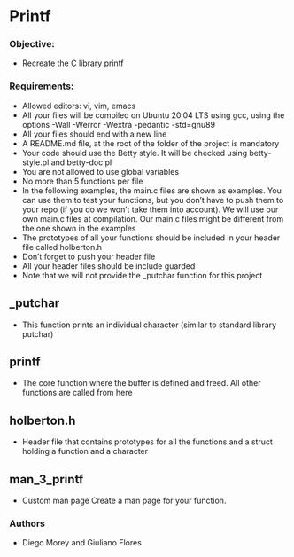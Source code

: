 # Printf

### Objective:

* Recreate the C library printf

### Requirements:

* Allowed editors: vi, vim, emacs
* All your files will be compiled on Ubuntu 20.04 LTS using gcc, using the options -Wall -Werror -Wextra -pedantic -std=gnu89
* All your files should end with a new line
* A README.md file, at the root of the folder of the project is mandatory
* Your code should use the Betty style. It will be checked using betty-style.pl and betty-doc.pl
* You are not allowed to use global variables
* No more than 5 functions per file
* In the following examples, the main.c files are shown as examples. You can use them to test your functions, but you don’t have to push them to your repo (if you do we won’t take them into account). We will use our own main.c files at compilation. Our main.c files might be different from the one shown in the examples
* The prototypes of all your functions should be included in your header file called holberton.h
* Don’t forget to push your header file
* All your header files should be include guarded
* Note that we will not provide the _putchar function for this project

## _putchar

* This function prints an individual character (similar to standard library putchar)

## printf

* The core function where the buffer is defined and freed. All other functions are called from here

## holberton.h

* Header file that contains prototypes for all the functions and a struct holding a function and a character

## man_3_printf

* Custom man page Create a man page for your function.

### Authors

* Diego Morey and Giuliano Flores

